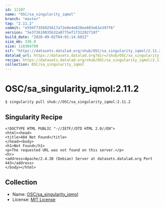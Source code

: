 ```yaml
---
id: 11107
name: "OSC/sa_singularity_iqmol"
branch: "master"
tag: "2.11.2"
commit: "e594f7356925617a72e0e4e828ee603e61e397f6"
version: "5e373610835b32a8775ef1731202718f"
build_date: "2020-09-02T04:01:14.602Z"
size_mb: 336.0
size: 118304799
sif: "https://datasets.datalad.org/shub/OSC/sa_singularity_iqmol/2.11.2/2020-09-02-e594f735-5e373610/5e373610835b32a8775ef1731202718f.sif"
datalad_url: https://datasets.datalad.org?dir=/shub/OSC/sa_singularity_iqmol/2.11.2/2020-09-02-e594f735-5e373610/
recipe: https://datasets.datalad.org/shub/OSC/sa_singularity_iqmol/2.11.2/2020-09-02-e594f735-5e373610/Singularity
collection: OSC/sa_singularity_iqmol
---
```


# OSC/sa_singularity_iqmol:2.11.2

```bash
$ singularity pull shub://OSC/sa_singularity_iqmol:2.11.2
```

## Singularity Recipe

```singularity
<!DOCTYPE HTML PUBLIC "-//IETF//DTD HTML 2.0//EN">
<html><head>
<title>404 Not Found</title>
</head><body>
<h1>Not Found</h1>
<p>The requested URL was not found on this server.</p>
<hr>
<address>Apache/2.4.38 (Debian) Server at datasets.datalad.org Port 443</address>
</body></html>
```

## Collection

 - Name: [OSC/sa_singularity_iqmol](https://github.com/OSC/sa_singularity_iqmol)
 - License: [MIT License](https://api.github.com/licenses/mit)

